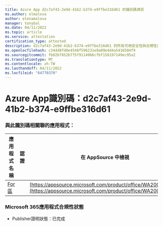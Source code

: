 ```yaml
---
title: Azure App d2c7af43-2e9d-41b2-b374-e9ffbe316d61 的識別碼資訊
ms.author: elmalova
author: elenamalova
manager: tonybal
ms.date: 04/11/2022
ms.topic: article
ms.service: attestation
certification_type: attested
description: d2c7af43-2e9d-41b2-b374-e9ffbe316d61 的所有可用安全性與合規性資訊。
ms.openlocfilehash: c344d8fd0e4548f596231e9a09e4d4a5416504f9
ms.sourcegitcommit: fb02bf852b775f9114966cfbf158197149ec95a2
ms.translationtype: MT
ms.contentlocale: zh-TW
ms.lasthandoff: 04/11/2022
ms.locfileid: "64770370"
---
```

# <a name="azure-app-id-d2c7af43-2e9d-41b2-b374-e9ffbe316d61"></a>Azure App識別碼：d2c7af43-2e9d-41b2-b374-e9ffbe316d61


### <a name="apps-associated-with-this-id"></a>與此識別碼相關聯的應用程式：
| **應用程式名稱** | **認證** | **在 AppSource 中檢視** |
|--------------|---------------|-----------------------|
| [For區](../forward/WA200002916.md) |  | [https://appsource.microsoft.com/product/office/WA200002916](https://appsource.microsoft.com/product/office/WA200002916) |

### <a name="microsoft-365-app-compliance-status"></a>Microsoft 365應用程式合規性狀態
- Publisher證明狀態：已完成
